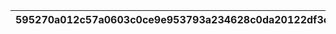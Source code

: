 |595270a012c57a0603c0ce9e953793a234628c0da20122df3c3d5e584ef07985|83f94fe391db54bdb0c31b5fdda67c7fa67bc99ed840e153f4af4ef24e76d09a|77f9cf79903248c4e6540145eea41fd63f85688d5aad3d620947f7d097ec8d2f|06d609bc58a2571d022a0575b66597579d3f048c053931a61c618fc40aabafce|1025ee0ccbec63757a22090738f3ec9c16cf766ca561929bc007cf2c4839db61|5d06517799a244365d568fd279da3e4870172a085c87e8e652684fa688fd530b|0d15432aef24e20119d1bd81d8da4feb3965143a0db44ba53657094e92df7108|404358015079bc9c03dddb464d79c508b928c72b3bba7b90f8196a1be7fd7a68|d2c932cecff8c9a96fa221bcb21a4c422e135f3d65096d3d9e0a1bc956aa4e0c|2b7945aed7250cf0038e32b091efd884612634ff203faac14441fa485b8a0c06|547e5698d989d804f3eb4225d92d1f819c528b7f8b941a786503f9630f908cbb|93f8136da66ed1d1e7d78f018a48c38379f54d4465b9572cf976aa26f0494e3a|53b61bcdf68ab2093a49abc650030a95996a77d986f0568c77ec86b9a3296712|45f2ff86bef4a474c48545cebe4b29383b4fe4fd345f9cfa51834011e9f5de1a|3e775d1c8738aef5e7e1be1c8d1f30083473a4143d6b0e6e49e874bd0064279c|4cd8adda3999cda13a038482d158b9af831e034aff1badfba67b866cb230cfe5|bbd3f92b6cd9a05a571f7ed04887450384bce47468af2e21dce7750179ddcf69|a7dbe1feb06a451411777701c9f0725f70d9c72518e28fecb60efe1ddb62b989|a758730d3ecb41f78409a16534be8e26cea7aed2bc07a7ad7418406eb9ab56bc|40e924c9fb87a1600759e9e7645e3f60bb9d63108fb616b1705bbb4287b138f3|7b575f591ae79b83397bdaab322538b2b4503752edb6ee1fe1d339b3101687d1|
| --- | --- | --- | --- | --- | --- | --- | --- | --- | --- | --- | --- | --- | --- | --- | --- | --- | --- | --- | --- | --- |
